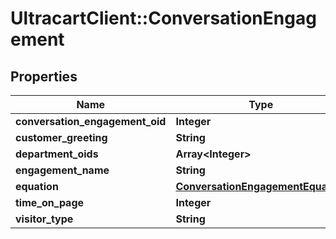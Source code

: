 # UltracartClient::ConversationEngagement

## Properties
Name | Type | Description | Notes
------------ | ------------- | ------------- | -------------
**conversation_engagement_oid** | **Integer** |  | [optional] 
**customer_greeting** | **String** |  | [optional] 
**department_oids** | **Array&lt;Integer&gt;** |  | [optional] 
**engagement_name** | **String** |  | [optional] 
**equation** | [**ConversationEngagementEquation**](ConversationEngagementEquation.md) |  | [optional] 
**time_on_page** | **Integer** |  | [optional] 
**visitor_type** | **String** |  | [optional] 



